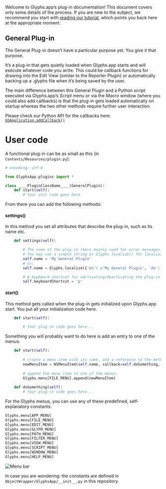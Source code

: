 Welcome to Glyphs.app’s plug-in documentation! This document covers only some details of the process. If you are new to the subject, we recommend you start with [reading our tutorial](https://glyphsapp.com/tutorials/plugins), which points you back here at the appropriate moment.

## General Plug-in

The General Plug-in doesn’t have a particular purpose yet. You give it that purpose.

It’s a plug-in that gets quietly loaded when Glyphs.app starts and will execute whatever code you write. This could be callback functions for drawing into the Edit View (similar to the Reporter Plugin) or automatically backing up a .glyphs file when it’s being saved by the user.

The main difference between this General Plugin and a Python script executed via Glyphs.app’s *Script* menu or via the *Macro* window (where you could also add callbacks) is that the plug-in gets loaded automatically on startup whereas the two other methods require further user interaction.

Please check our Python API for the callbacks here: [`GSApplication.addCallback()`](http://docu.glyphsapp.com/#addCallback)

# User code

A functional plug-in can be as small as this (in `Contents/Resources/plugin.py`):

```python
# encoding: utf-8

from GlyphsApp.plugins import *

class ____PluginClassName____(GeneralPlugin):
	def start(self):
		# Your init code goes here
```

From there you can add the following methods:

#### settings()

In this method you set all attributes that describe the plug-in, such as its name etc.


```python
	def settings(self):

		# The name of the plug-in (here mainly used for error messages)
		# You may use a simple string or Glyphs.localize() for localizations (see http://docu.glyphsapp.com#localize)
		self.name = 'My General Plugin'
		# or:
		self.name = Glyphs.localize({'en': u'My General Plugin', 'de': u'Mein allgemeines Plugin'})

		# A keyboard shortcut for adctivating/deactivating the plug-in (together with Command+Shift)
		self.keyboardShortcut = 'p'
```

#### start()

This method gets called when the plug-in gets initialized upon Glyphs.app start.
You put all your initialization code here.

```python
	def start(self):

		# Your plug-in code goes here...
```

Something you will probably want to do here is add an entry to one of the menus:

```python
	def start(self):
	
		# create a menu item with its name, and a reference to the method it shoud invoke:
		newMenuItem = NSMenuItem(self.name, callback=self.doSomething, target=self)
		
		# append the menu item to one of the menus:
		Glyphs.menu[FILE_MENU].append(newMenuItem)
	
	def doSomething(self):
		# Your plug-in code goes here...
```

For the Glyphs menus, you can use any of these predefined, self-explanatory constants:

```python
Glyphs.menu[APP_MENU]
Glyphs.menu[FILE_MENU]
Glyphs.menu[EDIT_MENU]
Glyphs.menu[GLYPH_MENU]
Glyphs.menu[PATH_MENU]
Glyphs.menu[FILTER_MENU]
Glyphs.menu[VIEW_MENU]
Glyphs.menu[SCRIPT_MENU]
Glyphs.menu[WINDOW_MENU]
Glyphs.menu[HELP_MENU]
```

![Menu bar](../_Readme_Images/menubar.png)

In case you are wondering: the constants are defined in `ObjectWrapper/GlyphsApp/__init__.py` in this repository.
